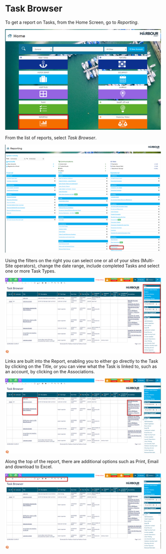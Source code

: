 # Task Browser

To get a report on Tasks, from the Home Screen, go to *Reporting*.

![image-20220412110711450](image-20220412110711450.png)

From the list of reports, select *Task Browser*.

![image-20220412110827233](image-20220412110827233.png)

Using the filters on the right you can select one or all of your sites (Multi-Site operators), change the date range, include completed Tasks and select one or more Task Types.

![image-20220412111100751](image-20220412111100751.png)

Links are built into the Report, enabling you to either go directly to the Task by clicking on the Title, or you can view what the Task is linked to, such as an account, by clicking on the Associations.

![image-20220412111346227](image-20220412111346227.png)

Along the top of the report, there are additional options such as Print, Email and download to Excel.

![image-20220412111523362](image-20220412111523362.png)